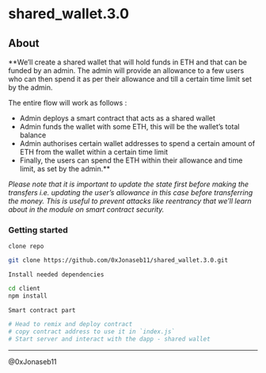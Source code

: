# shared_wallet.3.0

## About

**We’ll create a shared wallet that will hold funds in ETH and that can be funded by an admin. The admin will provide an allowance to a few users who can then spend it as per their allowance and till a certain time limit set by the admin.

The entire flow will work as follows :

- Admin deploys a smart contract that acts as a shared wallet 
- Admin funds the wallet with some ETH, this will be the wallet’s total balance
- Admin authorises certain wallet addresses to spend a certain amount of ETH from the wallet within a certain time limit
- Finally, the users can spend the ETH within their allowance and time limit, as set by the admin.**

_Please note that it is important to update the state first before making the transfers i.e. updating the user’s allowance in this case before transferring the money. This is useful to prevent attacks like reentrancy that we’ll learn about in the module on smart contract security._

### Getting started

`clone repo`

```sh
git clone https://github.com/0xJonaseb11/shared_wallet.3.0.git
```

`Install needed dependencies`

```sh
cd client
npm install
```

`Smart contract part`

```sh
# Head to remix and deploy contract
# copy contract address to use it in `index.js`
# Start server and interact with the dapp - shared wallet
```
-------------------

@0xJonaseb11
